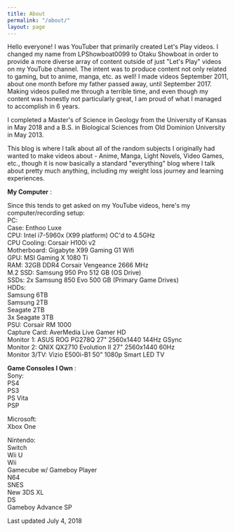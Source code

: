 ```yaml
---
title: About
permalink: "/about/"
layout: page
---
```


<p>Hello everyone! I was YouTuber that primarily created Let's Play videos. I changed my name from LPShowboat0099 to Otaku Showboat in order to provide a more diverse array of content outside of just "Let's Play" videos on my YouTube channel. The intent was to produce content not only related to gaming, but to anime, manga, etc. as well! I made videos September 2011, about one month before my father passed away, until September 2017. Making videos pulled me through a terrible time, and even though my content was honestly not particularly great, I am proud of what I managed to accomplish in 6 years. </p>
<p>I completed a Master's of Science in Geology from the University of Kansas in May 2018 and a B.S. in Biological Sciences from Old Dominion University in May 2013.</p>
<p>This blog is where I talk about all of the random subjects I originally had wanted to make videos about - Anime, Manga, Light Novels, Video Games, etc., though it is now basically a standard "everything" blog where I talk about pretty much anything, including my weight loss journey and learning experiences.</p>

<p><strong>My Computer</strong>
:</p>
<p>Since this tends to get asked on my YouTube videos, here's my computer/recording setup:
<br />
PC:
<br />
Case: Enthoo Luxe
<br />
CPU: Intel i7-5960x (X99 platform) OC'd to 4.5GHz
<br />
CPU Cooling: Corsair H100i v2
<br />
Motherboard: Gigabyte X99 Gaming G1 Wifi
<br />
GPU: MSI Gaming X 1080 Ti
<br />
RAM: 32GB DDR4 Corsair Vengeance 2666 MHz
<br />
M.2 SSD: Samsung 950 Pro 512 GB (OS Drive)
<br />
SSDs: 2x Samsung 850 Evo 500 GB (Primary Game Drives)
<br />
HDDs: 
<br />Samsung 6TB
<br />Samsung 2TB
<br />Seagate 2TB
<br />3x Seagate 3TB
<br />
PSU: Corsair RM 1000
<br />
Capture Card: AverMedia Live Gamer HD
<br />
Monitor 1: ASUS ROG PG278Q 27" 2560x1440 144Hz GSync
<br />
Monitor 2: QNIX QX2710 Evolution II 27" 2560x1440 60Hz
<br />
Monitor 3/TV: Vizio E500i-B1 50" 1080p Smart LED TV
<br /></p>
<p><strong >Game Consoles I Own</strong>
:
<br />
Sony:
<br />
PS4
<br />
PS3
<br />
PS Vita
<br />
PSP
<br /></p>
<p>Microsoft:
<br />
Xbox One
<br /></p>
<p>Nintendo:
<br />
Switch
<br />
Wii U
<br />
Wii
<br />
Gamecube w/ Gameboy Player
<br />
N64
<br />
SNES
<br />
New 3DS XL
<br />
DS
<br />
Gameboy Advance SP</p>

<p>Last updated July 4, 2018</p>
